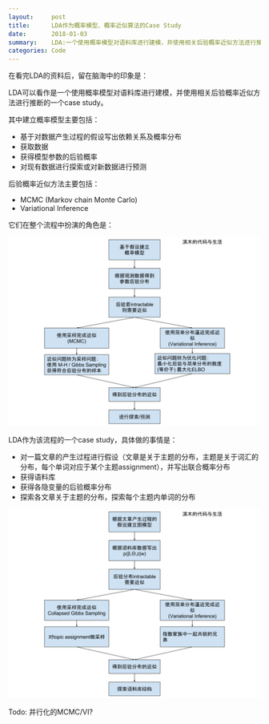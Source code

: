 ```yaml
---
layout:     post
title:      LDA作为概率模型、概率近似算法的Case Study
date:       2018-01-03
summary:    LDA:一个使用概率模型对语料库进行建模，并使用相关后验概率近似方法进行推断的一个case study
categories: Code
---
```


在看完LDA的资料后，留在脑海中的印象是：

LDA可以看作是一个使用概率模型对语料库进行建模，并使用相关后验概率近似方法进行推断的一个case study。

其中建立概率模型主要包括：
+ 基于对数据产生过程的假设写出依赖关系及概率分布
+ 获取数据
+ 获得模型参数的后验概率
+ 对现有数据进行探索或对新数据进行预测

后验概率近似方法主要包括：
+ MCMC (Markov chain Monte Carlo)
+ Variational Inference

它们在整个流程中扮演的角色是：

<img src="/images/modeling.svg"/>


LDA作为该流程的一个case study，具体做的事情是：


+ 对一篇文章的产生过程进行假设（文章是关于主题的分布，主题是关于词汇的分布，每个单词对应于某个主题assignment），并写出联合概率分布
+ 获得语料库
+ 获得各隐变量的后验概率分布
+ 探索各文章关于主题的分布，探索每个主题内单词的分布

<img src="/images/LDA.svg"/>

Todo:
并行化的MCMC/VI?




